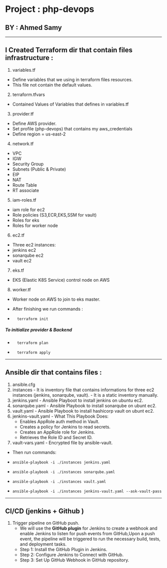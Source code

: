 # Project : php-devops
## BY : Ahmed Samy
***
## I Created Terraform dir that contain  files infrastructure :
1. variables.tf
  - Define variables that we using in terraform files resources.
  - This file not contain the default values.

2. terraform.tfvars
  - Contained Values of Variables that defines in variables.tf

3. provider.tf 
  - Define AWS provider.
  - Set profile (php-devops) that contains my aws_credentials
  - Define region = us-east-2

4. network.tf
  - VPC 
  - IGW
  - Security Group
  - Subnets (Public & Private)
  - EIP
  - NAT
  - Route Table
  - RT associate

5. iam-roles.tf
  - iam role for ec2
  - Role policies (S3,ECR,EKS,SSM for vault)
  - Roles for eks
  - Roles for worker node

6. ec2.tf
  - Three ec2 instances:
  - jenkins ec2
  - sonarqube ec2
  - vault ec2

7. eks.tf
  - EKS (Elastic K8S Service) control node on AWS 

8. worker.tf
  - Worker node on AWS to join to eks master.





* After finishing we run commands : 
- ```
    terraform init
  ```
<h5> To initialize provider & Backend </h5>

- ```
    terraform plan
  ```

- ```
    terraform apply
  ```
***
## Ansible dir that contains files :
  1. ansible.cfg
  2. instances
    - It is inventory file that contains informations for three ec2 instances (jenkins, sonarqube, vault).
    - It is a static inventory manually.
  3. jenkins.yaml
    - Ansible Playboot to install jenkins on ubuntu ec2.
  4. sonarqube.yaml
    - Ansible Playbook to install sonarqube on ubunt ec2.
  5. vault.yaml
    - Ansible Playbook to install hashicorp vault on ubunt ec2.
  6. jenkins-vault.yaml
    - What This Playbook Does:
      - Enables AppRole auth method in Vault.
      - Creates a policy for Jenkins to read secrets.
      - Creates an AppRole role for Jenkins.
      - Retrieves the Role ID and Secret ID.
  7. vault-vars.yaml
    - Encrypted file by ansible-vault.

* Then run commands:

- ```
  ansible-playbook -i ./instances jenkins.yaml
  ```

- ```
  ansible-playbook -i ./instances sonarqube.yaml
  ```

- ```
  ansible-playbook -i ./instances vault.yaml
  ```

- ```
  ansible-playbook -i ./instances jenkins-vault.yaml --ask-vault-pass
  ```

***
## CI/CD (jenkins + Github )
1. Trigger pipeline on GitHub push.
    - We will use the **GitHub plugin** for Jenkins to create a webhook and enable Jenkins to listen for push events from GitHub,Upon a push  event, the pipeline will be triggered to run the necessary build, tests, and deployment tasks.
    - Step 1: Install the GitHub Plugin in Jenkins.
    - Step 2: Configure Jenkins to Connect with GitHub.
    - Step 3: Set Up GitHub Webhook in GitHub repository.
